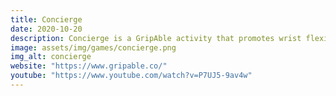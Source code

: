 ```yaml
---
title: Concierge
date: 2020-10-20
description: Concierge is a GripAble activity that promotes wrist flexion/extension and grip/release for exercise and rehabilitation. You play as a hotel's concierge, aiming to serve each client's request as they come. Earn as much tips as you can before the end of the day! Made with Unity and C#.
image: assets/img/games/concierge.png
img_alt: concierge
website: "https://www.gripable.co/"
youtube: "https://www.youtube.com/watch?v=P7UJ5-9av4w"
---
```

